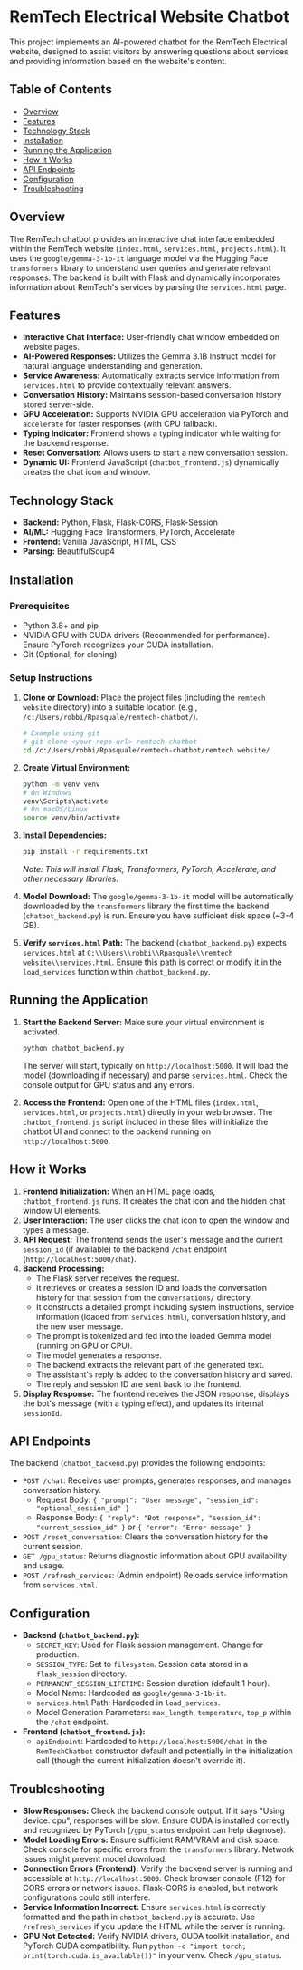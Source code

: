 # RemTech Electrical Website Chatbot

This project implements an AI-powered chatbot for the RemTech Electrical website, designed to assist visitors by answering questions about services and providing information based on the website's content.

## Table of Contents
- [Overview](#overview)
- [Features](#features)
- [Technology Stack](#technology-stack)
- [Installation](#installation)
- [Running the Application](#running-the-application)
- [How it Works](#how-it-works)
- [API Endpoints](#api-endpoints)
- [Configuration](#configuration)
- [Troubleshooting](#troubleshooting)

## Overview

The RemTech chatbot provides an interactive chat interface embedded within the RemTech website (`index.html`, `services.html`, `projects.html`). It uses the `google/gemma-3-1b-it` language model via the Hugging Face `transformers` library to understand user queries and generate relevant responses. The backend is built with Flask and dynamically incorporates information about RemTech's services by parsing the `services.html` page.

## Features

-   **Interactive Chat Interface:** User-friendly chat window embedded on website pages.
-   **AI-Powered Responses:** Utilizes the Gemma 3.1B Instruct model for natural language understanding and generation.
-   **Service Awareness:** Automatically extracts service information from `services.html` to provide contextually relevant answers.
-   **Conversation History:** Maintains session-based conversation history stored server-side.
-   **GPU Acceleration:** Supports NVIDIA GPU acceleration via PyTorch and `accelerate` for faster responses (with CPU fallback).
-   **Typing Indicator:** Frontend shows a typing indicator while waiting for the backend response.
-   **Reset Conversation:** Allows users to start a new conversation session.
-   **Dynamic UI:** Frontend JavaScript (`chatbot_frontend.js`) dynamically creates the chat icon and window.

## Technology Stack

-   **Backend:** Python, Flask, Flask-CORS, Flask-Session
-   **AI/ML:** Hugging Face Transformers, PyTorch, Accelerate
-   **Frontend:** Vanilla JavaScript, HTML, CSS
-   **Parsing:** BeautifulSoup4

## Installation

### Prerequisites
-   Python 3.8+ and pip
-   NVIDIA GPU with CUDA drivers (Recommended for performance). Ensure PyTorch recognizes your CUDA installation.
-   Git (Optional, for cloning)

### Setup Instructions

1.  **Clone or Download:** Place the project files (including the `remtech website` directory) into a suitable location (e.g., `/c:/Users/robbi/Rpasquale/remtech-chatbot/`).
    ```bash
    # Example using git
    # git clone <your-repo-url> remtech-chatbot
    cd /c:/Users/robbi/Rpasquale/remtech-chatbot/remtech website/
    ```

2.  **Create Virtual Environment:**
    ```bash
    python -m venv venv
    # On Windows
    venv\Scripts\activate
    # On macOS/Linux
    source venv/bin/activate
    ```

3.  **Install Dependencies:**
    ```bash
    pip install -r requirements.txt
    ```
    *Note: This will install Flask, Transformers, PyTorch, Accelerate, and other necessary libraries.*

4.  **Model Download:** The `google/gemma-3-1b-it` model will be automatically downloaded by the `transformers` library the first time the backend (`chatbot_backend.py`) is run. Ensure you have sufficient disk space (~3-4 GB).

5.  **Verify `services.html` Path:** The backend (`chatbot_backend.py`) expects `services.html` at `C:\\Users\\robbi\\Rpasquale\\remtech website\\services.html`. Ensure this path is correct or modify it in the `load_services` function within `chatbot_backend.py`.

## Running the Application

1.  **Start the Backend Server:**
    Make sure your virtual environment is activated.
    ```bash
    python chatbot_backend.py
    ```
    The server will start, typically on `http://localhost:5000`. It will load the model (downloading if necessary) and parse `services.html`. Check the console output for GPU status and any errors.

2.  **Access the Frontend:**
    Open one of the HTML files (`index.html`, `services.html`, or `projects.html`) directly in your web browser. The `chatbot_frontend.js` script included in these files will initialize the chatbot UI and connect to the backend running on `http://localhost:5000`.

## How it Works

1.  **Frontend Initialization:** When an HTML page loads, `chatbot_frontend.js` runs. It creates the chat icon and the hidden chat window UI elements.
2.  **User Interaction:** The user clicks the chat icon to open the window and types a message.
3.  **API Request:** The frontend sends the user's message and the current `session_id` (if available) to the backend `/chat` endpoint (`http://localhost:5000/chat`).
4.  **Backend Processing:**
    *   The Flask server receives the request.
    *   It retrieves or creates a session ID and loads the conversation history for that session from the `conversations/` directory.
    *   It constructs a detailed prompt including system instructions, service information (loaded from `services.html`), conversation history, and the new user message.
    *   The prompt is tokenized and fed into the loaded Gemma model (running on GPU or CPU).
    *   The model generates a response.
    *   The backend extracts the relevant part of the generated text.
    *   The assistant's reply is added to the conversation history and saved.
    *   The reply and session ID are sent back to the frontend.
5.  **Display Response:** The frontend receives the JSON response, displays the bot's message (with a typing effect), and updates its internal `sessionId`.

## API Endpoints

The backend (`chatbot_backend.py`) provides the following endpoints:

-   `POST /chat`: Receives user prompts, generates responses, and manages conversation history.
    -   Request Body: `{ "prompt": "User message", "session_id": "optional_session_id" }`
    -   Response Body: `{ "reply": "Bot response", "session_id": "current_session_id" }` or `{ "error": "Error message" }`
-   `POST /reset_conversation`: Clears the conversation history for the current session.
-   `GET /gpu_status`: Returns diagnostic information about GPU availability and usage.
-   `POST /refresh_services`: (Admin endpoint) Reloads service information from `services.html`.

## Configuration

-   **Backend (`chatbot_backend.py`):**
    -   `SECRET_KEY`: Used for Flask session management. Change for production.
    *   `SESSION_TYPE`: Set to `filesystem`. Session data stored in a `flask_session` directory.
    *   `PERMANENT_SESSION_LIFETIME`: Session duration (default 1 hour).
    *   Model Name: Hardcoded as `google/gemma-3-1b-it`.
    *   `services.html` Path: Hardcoded in `load_services`.
    *   Model Generation Parameters: `max_length`, `temperature`, `top_p` within the `/chat` endpoint.
-   **Frontend (`chatbot_frontend.js`):**
    -   `apiEndpoint`: Hardcoded to `http://localhost:5000/chat` in the `RemTechChatbot` constructor default and potentially in the initialization call (though the current initialization doesn't override it).

## Troubleshooting

-   **Slow Responses:** Check the backend console output. If it says "Using device: cpu", responses will be slow. Ensure CUDA is installed correctly and recognized by PyTorch (`/gpu_status` endpoint can help diagnose).
-   **Model Loading Errors:** Ensure sufficient RAM/VRAM and disk space. Check console for specific errors from the `transformers` library. Network issues might prevent model download.
-   **Connection Errors (Frontend):** Verify the backend server is running and accessible at `http://localhost:5000`. Check browser console (F12) for CORS errors or network issues. Flask-CORS is enabled, but network configurations could still interfere.
-   **Service Information Incorrect:** Ensure `services.html` is correctly formatted and the path in `chatbot_backend.py` is accurate. Use `/refresh_services` if you update the HTML while the server is running.
-   **GPU Not Detected:** Verify NVIDIA drivers, CUDA toolkit installation, and PyTorch CUDA compatibility. Run `python -c "import torch; print(torch.cuda.is_available())"` in your venv. Check `/gpu_status`.


